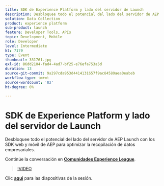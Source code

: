 ```yaml
---
title: SDK de Experience Platform y lado del servidor de Launch
description: Desbloquee todo el potencial del lado del servidor de AEP Launch con los SDK web y móvil de AEP para optimizar la recopilación de datos empresariales. Esta sesión se entregó como parte del evento de contenido de Adobe Developers Live.
solution: Data Collection
product: experience platform
sub-product: launch
feature: Developer Tools, APIs
topic: Development, Mobile
role: Developer
level: Intermediate
kt: 7179
type: Event
thumbnail: 331761.jpg
exl-id: 86dd2104-fad4-4ad7-bf25-e76efa753a5d
duration: 13
source-git-commit: 9a297cda953d4414131657f9ac84580aea0eabeb
workflow-type: tm+mt
source-wordcount: '82'
ht-degree: 0%

---
```


# SDK de Experience Platform y lado del servidor de Launch

Desbloquee todo el potencial del lado del servidor de AEP Launch con los SDK web y móvil de AEP para optimizar la recopilación de datos empresariales.

Continúe la conversación en **[Comunidades Experience League](https://adobe.ly/36Yd3v6)**.

>[!VIDEO](https://video.tv.adobe.com/v/331761/?quality=12&learn=on&hidetitle=true)

Clic **[aquí](/help/adobe-developers-live/assets/experience-platform-sdk-launch.pdf)** para las diapositivas de la sesión.
